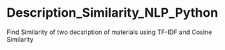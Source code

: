 # Description_Similarity_NLP_Python
Find Similarity of two decsription of materials using TF-IDF and Cosine Similarity

